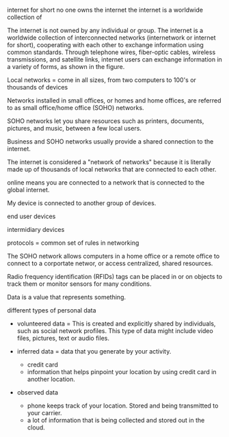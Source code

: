 internet for short
no one owns the internet the internet is a worldwide collection of 

The internet is not owned by any individual or group. The internet is a worldwide collection of interconnected networks (internetwork or internet for short), cooperating with each other to exchange information using common standards. Through telephone wires, fiber-optic cables, wireless transmissions, and satellite links, internet users can exchange information in a variety of forms, as shown in the figure.

Local networks = come in all sizes, from two computers to 100's  or thousands of devices

Networks installed in small offices, or homes and home offices, are referred to as small office/home office (SOHO) networks.

SOHO networks let you share resources such as printers, documents, pictures, and music, between a few local users.

Business and SOHO networks usually provide a shared connection to the internet.

The internet is considered a "network of networks" because it is literally made up of thousands of local networks that are connected to each other.

online means you are connected to a network that is connected to the global internet.

My device is connected to another group of devices.  

end user devices

intermidiary devices

protocols = common set of rules in networking

The SOHO network allows computers in a home office or a remote office to connect to a corportate networ, or access centralized, shared resources.

Radio frequency identification (RFIDs) tags can be placed in or on objects to track them or monitor sensors for many conditions.

Data is a value that represents something.

different types of personal  data

* volunteered data = This is created and explicitly shared by individuals, such as social network profiles. This type of data might include video files, pictures, text or audio files.

* inferred data = data that you generate by your activity.
	* credit card
	* information that helps pinpoint your location by using credit card in another location.

* observed data
	* phone keeps track of your location.  Stored and being transmitted to your carrier.
	* a lot of information that is being collected and stored out in the cloud.

